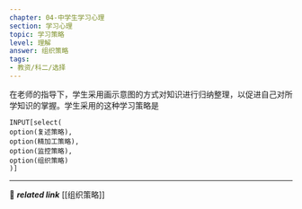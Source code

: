 ```yaml
---
chapter: 04-中学生学习心理
section: 学习心理
topic: 学习策略
level: 理解
answer: 组织策略
tags:
- 教资/科二/选择
---
```


在老师的指导下，学生采用画示意图的方式对知识进行归纳整理，以促进自己对所学知识的掌握。学生采用的这种学习策略是

```meta-bind
INPUT[select(
option(复述策略),
option(精加工策略),
option(监控策略),
option(组织策略)
)]
```

---
🔗 ***related link*** [[组织策略]]